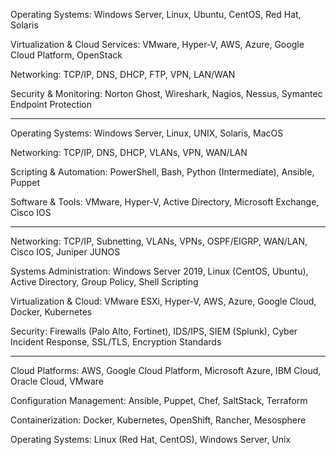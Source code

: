 Operating Systems: Windows Server, Linux, Ubuntu, CentOS, Red Hat, Solaris

Virtualization & Cloud Services: VMware, Hyper-V, AWS, Azure, Google Cloud Platform, OpenStack

Networking: TCP/IP, DNS, DHCP, FTP, VPN, LAN/WAN

Security & Monitoring: Norton Ghost, Wireshark, Nagios, Nessus, Symantec Endpoint Protection

------

Operating Systems: Windows Server, Linux, UNIX, Solaris, MacOS

Networking: TCP/IP, DNS, DHCP, VLANs, VPN, WAN/LAN

Scripting & Automation: PowerShell, Bash, Python (Intermediate), Ansible, Puppet

Software & Tools: VMware, Hyper-V, Active Directory, Microsoft Exchange, Cisco IOS

---

Networking: TCP/IP, Subnetting, VLANs, VPNs, OSPF/EIGRP, WAN/LAN, Cisco IOS, Juniper JUNOS

Systems Administration: Windows Server 2019, Linux (CentOS, Ubuntu), Active Directory, Group Policy, Shell Scripting

Virtualization & Cloud: VMware ESXi, Hyper-V, AWS, Azure, Google Cloud, Docker, Kubernetes

Security: Firewalls (Palo Alto, Fortinet), IDS/IPS, SIEM (Splunk), Cyber Incident Response, SSL/TLS, Encryption Standards

----
 
Cloud Platforms: AWS, Google Cloud Platform, Microsoft Azure, IBM Cloud, Oracle Cloud, VMware

Configuration Management: Ansible, Puppet, Chef, SaltStack, Terraform

Containerization: Docker, Kubernetes, OpenShift, Rancher, Mesosphere

Operating Systems: Linux (Red Hat, CentOS), Windows Server, Unix

